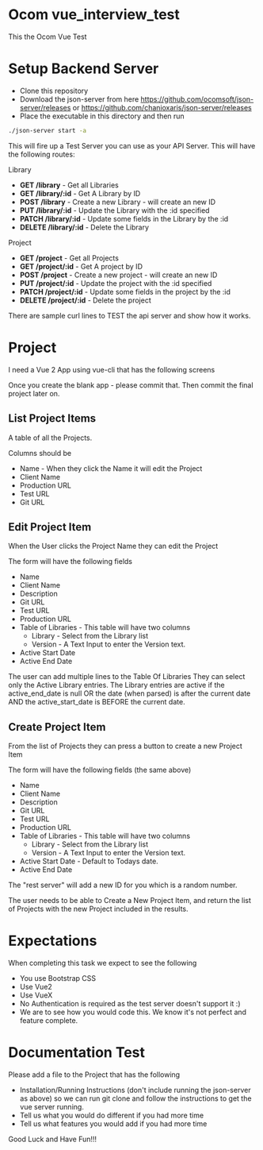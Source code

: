 # Ocom vue_interview_test

This the Ocom Vue Test 

# Setup Backend Server

- Clone this repository
- Download the json-server from here <https://github.com/ocomsoft/json-server/releases> or <https://github.com/chanioxaris/json-server/releases>
- Place the executable in this directory and then run

```bash
./json-server start -a
```

This will fire up a Test Server you can use as your API Server.
This will have the following routes:

Library
- **GET /library** - Get all Libraries
- **GET /library/:id** - Get A Library by ID
- **POST /library** - Create a new Library - will create an new ID
- **PUT /library/:id** - Update the Library with the :id specified
- **PATCH /library/:id** - Update some fields in the Library by the :id
- **DELETE /library/:id** - Delete the Library

Project
- **GET /project** - Get all Projects
- **GET /project/:id** - Get A project by ID
- **POST /project** - Create a new project - will create an new ID
- **PUT /project/:id** - Update the project with the :id specified
- **PATCH /project/:id** - Update some fields in the project by the :id
- **DELETE /project/:id** - Delete the project

There are sample curl lines to TEST the api server and show how it works.

# Project

I need a Vue 2 App using vue-cli that has the following screens

Once you create the blank app - please commit that. Then commit the final project later on. 

## List Project Items

A table of all the Projects.

Columns should be

- Name - When they click the Name it will edit the Project
- Client Name
- Production URL
- Test URL
- Git URL

## Edit Project Item

When the User clicks the Project Name they can edit the Project

The form will have the following fields

- Name
- Client Name
- Description
- Git URL
- Test URL
- Production URL
- Table of Libraries - This table will have two columns
  - Library - Select from the Library list
  - Version - A Text Input to enter the Version text.
- Active Start Date
- Active End Date

The user can add multiple lines to the Table Of Libraries
They can select only the Active Library entries. The Library entries are active if the active_end_date is null OR the date (when parsed) is after the current date AND the active_start_date is BEFORE the current date.

## Create Project Item

From the list of Projects they can press a button to create a new Project Item

The form will have the following fields (the same above)

- Name
- Client Name
- Description
- Git URL
- Test URL
- Production URL
- Table of Libraries - This table will have two columns
  - Library - Select from the Library list
  - Version - A Text Input to enter the Version text.
- Active Start Date - Default to Todays date.
- Active End Date

The "rest server" will add a new ID for you which is a random number.

The user needs to be able to Create a New Project Item, and return the list of Projects with the new Project included in the results.

# Expectations
When completing this task we expect to see the following
- You use Bootstrap CSS
 - Use Vue2
 - Use VueX
 - No Authentication is required as the test server doesn't support it :)
  - We are to see how you would code this. We know it's not perfect and feature complete.

# Documentation Test
Please add a  file to the Project that has the following

- Installation/Running Instructions (don't include running the json-server as above) so we can run git clone and follow the instructions to get the vue server running.
- Tell us what you would do different if you had more time
- Tell us what features you would add if you had more time




Good Luck and Have Fun!!!
